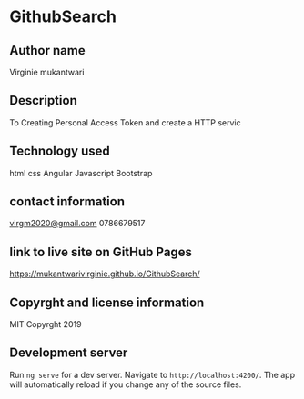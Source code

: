 # GithubSearch

## Author name
Virginie mukantwari

## Description
 To Creating Personal Access Token and create a HTTP servic


## Technology used
html
css 
Angular
Javascript 
 Bootstrap

## contact information
virgm2020@gmail.com
0786679517

## link to live site on GitHub Pages
https://mukantwarivirginie.github.io/GithubSearch/

## Copyrght and license information
MIT Copyrght 2019

## Development server

Run `ng serve` for a dev server. Navigate to `http://localhost:4200/`. The app will automatically reload if you change any of the source files.

